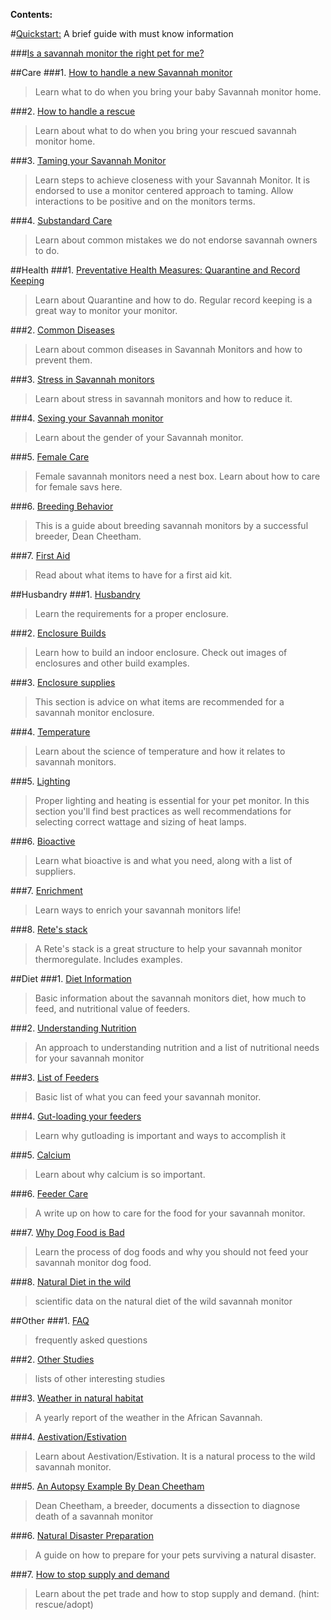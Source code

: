**Contents:**

#[Quickstart:](https://www.reddit.com/r/savannahmonitor/wiki/quickstart) A brief guide with must know information

###[Is a savannah monitor the right pet for me?](https://www.reddit.com/r/savannahmonitor/wiki/therightpet)

##Care
###1. [How to handle a new Savannah monitor](https://www.reddit.com/r/savannahmonitor/wiki/newsav)

>Learn what to do when you bring your baby Savannah monitor home.

###2. [How to handle a rescue](https://www.reddit.com/r/savannahmonitor/wiki/rescue)

>Learn about what to do when you bring your rescued savannah monitor home.

###3. [Taming your Savannah Monitor](https://www.reddit.com/r/savannahmonitor/wiki/index/taming)

>Learn steps to achieve closeness with your Savannah Monitor. It is endorsed to use a monitor centered approach to taming. Allow interactions to be positive and on the monitors terms. 

###4. [Substandard Care](https://www.reddit.com/r/savannahmonitor/wiki/substandardcare)

>Learn about common mistakes we do not endorse savannah owners to do.



##Health
###1. [Preventative Health Measures: Quarantine and Record Keeping](https://www.reddit.com/r/savannahmonitor/wiki/recordkeeping)

>Learn about Quarantine and how to do. Regular record keeping is a great way to monitor your monitor.

###2. [Common Diseases](https://www.reddit.com/r/savannahmonitor/wiki/commondisease)

>Learn about common diseases in Savannah Monitors and how to prevent them.

###3. [Stress in Savannah monitors](https://www.reddit.com/r/savannahmonitor/wiki/stress)

>Learn about stress in savannah monitors and how to reduce it.

###4. [Sexing your Savannah monitor](https://www.reddit.com/r/savannahmonitor/wiki/sexing)

>Learn about the gender of your Savannah monitor.

###5. [Female Care]( https://www.reddit.com/r/savannahmonitor/wiki/femalecare)

>Female savannah monitors need a nest box. Learn about how to care for female savs here.

###6. [Breeding Behavior](https://www.reddit.com/r/savannahmonitor/wiki/breedingbehavior)

>This is a guide about breeding savannah monitors by a successful breeder, Dean Cheetham.

###7. [First Aid](https://www.reddit.com/r/savannahmonitor/wiki/firstaid)

>Read about what items to have for a first aid kit.
 
  
##Husbandry 
###1. [Husbandry](https://www.reddit.com/r/savannahmonitor/wiki/husbandary)

>Learn the requirements for a proper enclosure. 

###2. [Enclosure Builds](https://www.reddit.com/r/savannahmonitor/wiki/enclosurebuild)

>Learn how to build an indoor enclosure. Check out images of enclosures and other build examples.

###3. [Enclosure supplies](https://www.reddit.com/r/savannahmonitor/wiki/enclosuresupplies)

>This section is advice on what items are recommended for a savannah monitor enclosure.

###4. [Temperature](https://www.reddit.com/r/savannahmonitor/wiki/temperature)

>Learn about the science of temperature and how it relates to savannah monitors.

###5. [Lighting](https://www.reddit.com/r/savannahmonitor/wiki/lighting)

>Proper lighting and heating is essential for your pet monitor. In this section you'll find best practices as well recommendations for selecting correct wattage and sizing of heat lamps.
 
###6. [Bioactive](https://www.reddit.com/r/savannahmonitor/wiki/bioactive)

>Learn what bioactive is and what you need, along with a list of suppliers.

###7. [Enrichment](https://www.reddit.com/r/savannahmonitor/wiki/enrichment)

>Learn ways to enrich your savannah monitors life!

###8. [Rete's stack](https://www.reddit.com/r/savannahmonitor/wiki/retestack)

>A Rete's stack is a great structure to help your savannah monitor thermoregulate. Includes examples.


##Diet
###1. [Diet Information](https://www.reddit.com/r/savannahmonitor/wiki/dietinfo)

> Basic information about the savannah monitors diet, how much to feed, and nutritional value of feeders.

###2. [Understanding Nutrition](https://www.reddit.com/r/savannahmonitor/wiki/nutrition)

>An approach to understanding nutrition and a list of nutritional needs for your savannah monitor 

###3. [List of Feeders](https://www.reddit.com/r/savannahmonitor/wiki/feederlist)

>Basic list of what you can feed your savannah monitor.

###4. [Gut-loading your feeders](https://www.reddit.com/r/savannahmonitor/wiki/gutloading)

>Learn why gutloading is important and ways to accomplish it

###5. [Calcium](https://www.reddit.com/r/savannahmonitor/wiki/calcium)

>Learn about why calcium is so important.

###6. [Feeder Care](https://www.reddit.com/r/savannahmonitor/wiki/feedercare)

>A write up on how to care for the food for your savannah monitor.

###7. [Why Dog Food is Bad](https://www.reddit.com/r/savannahmonitor/wiki/index/dogfoodbad)

>Learn the process of dog foods and why you should not feed your savannah monitor dog food.


###8. [Natural Diet in the wild](https://www.reddit.com/r/savannahmonitor/wiki/naturaldiet)

>scientific data on the natural diet of the wild savannah monitor


##Other
###1. [FAQ](https://www.reddit.com/r/savannahmonitor/wiki/faq)

>frequently asked questions

###2. [Other Studies](https://www.reddit.com/r/savannahmonitor/wiki/otherstudies)

>lists of other interesting studies

###3. [Weather in natural habitat](https://www.reddit.com/r/savannahmonitor/wiki/naturalweather)

>A yearly report of the weather in the African Savannah.

###4. [Aestivation/Estivation](https://www.reddit.com/r/savannahmonitor/wiki/aestivationestivation)

>Learn about Aestivation/Estivation. It is a natural process to the wild savannah monitor.

###5. [An Autopsy Example By Dean Cheetham](https://www.reddit.com/r/savannahmonitor/wiki/autopsyexample)

>Dean Cheetham, a breeder, documents a dissection to diagnose death of a savannah monitor

###6. [Natural Disaster Preparation](https://www.reddit.com/r/savannahmonitor/wiki/naturaldisaster)

>A guide on how to prepare for your pets surviving a natural disaster.

###7. [How to stop supply and demand](https://www.reddit.com/r/savannahmonitor/wiki/stopsupplyanddemand)

>Learn about the pet trade and how to stop supply and demand. (hint: rescue/adopt)
